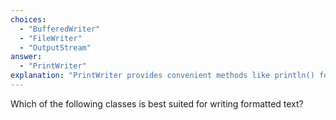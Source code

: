 ```yaml
---
choices:
  - "BufferedWriter"
  - "FileWriter"
  - "OutputStream"
answer:
  - "PrintWriter"
explanation: "PrintWriter provides convenient methods like println() for writing formatted text."
---
```


Which of the following classes is best suited for writing formatted text?
